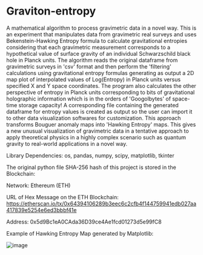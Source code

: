 # Graviton-entropy
A mathematical algorithm to process gravimetric data in a novel way. This is an experiment that manipulates data from gravimetric real surveys and uses Bekenstein-Hawking Entropy formula to calculate gravitational entropies considering that each gravimetric measurement corresponds to a hypothetical value of surface gravity of an individual Schwarzschild black hole in Planck units. The algorithm reads the original dataframe from gravimetric surveys in 'csv' format and then perform the 'filtering' calculations using gravitational entropy formulas generating as output a 2D map plot of interpolated values of Log(Entropy) in Planck units versus specified X and Y space coordinates. 
The program also calculates the other perspective of entropy in Planck units corresponding to bits of gravitational holographic information which is in the orders of 'Googolbytes' of space-time storage capacity! A corresponding file containing the generated dataframe for entropy values is created as output so the user can import it to other data visualization softwares for customization. This approach transforms Bouguer anomaly maps into 'Hawking Entropy' maps. This gives a new unusual visualization of gravimetric data in a tentative approach to apply theoretical physics in a highly complex scenario such as quantum gravity to real-world applications in a novel way.

Library Dependencies: os, pandas, numpy, scipy, matplotlib, tkinter

The original python file SHA-256 hash of this project is stored in the Blockchain:

Network: Ethereum (ETH)

URL of Hex Message on the ETH Blockchain: https://etherscan.io/tx/0x64394106289b3eec6c2cfb4f144759941edb027aa417839e5254e6ed3bbbf41e

Address: 0x5d9Bc1eA0CAda36D39ce4Ae1fcd01273d5e99fC8

Example of Hawking Entropy Map generated by Matplotlib:

![image](https://github.com/user-attachments/assets/b489344f-f0ed-42c8-b536-6a2e59b2fa2b)
